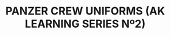 ---
layout: product
title: "PANZER CREW UNIFORMS (AK LEARNING SERIES Nº2)  "
price: "1400" 
desc: "Knjiga o maketarskim tehnikama"
img_path: "/assets/img/AK272.webp"
brand: "AK"
available: false
special_offer: false
new: false
soon: false
cat: "090000"
subcat: "090200"
subsubcat: "090202"
sifra: "AK272"
popular: false
---
